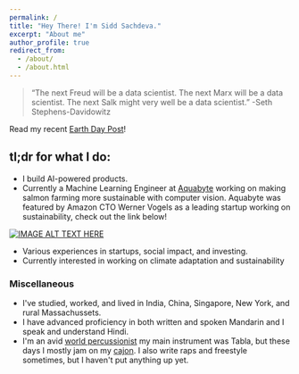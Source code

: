 ```yaml
---
permalink: /
title: "Hey There! I'm Sidd Sachdeva."
excerpt: "About me"
author_profile: true
redirect_from: 
  - /about/
  - /about.html
---
```


> “The next Freud will be a data scientist. The next Marx will be a data scientist. The next Salk might very well be a data scientist.” -Seth Stephens-Davidowitz

Read my recent [Earth Day Post](https://siddsach.github.io/posts/2020/04/earth-day/)!

## tl;dr for what I do:

* I build AI-powered products.
* Currently a Machine Learning Engineer at [Aquabyte](https://www.aquabyte.no/index.html) working on making salmon farming more sustainable with computer vision. Aquabyte was featured by Amazon CTO Werner Vogels as a leading startup working on sustainability, check out the link below!

[![IMAGE ALT TEXT HERE](https://img.youtube.com/vi/YZ_qJ5JFD3I/0.jpg)](https://www.youtube.com/watch?v=YZ_qJ5JFD3I)

* Various experiences in startups, social impact, and investing.
* Currently interested in working on climate adaptation and sustainability

### Miscellaneous
* I've studied, worked, and lived in India, China, Singapore, New York, and rural Massachussets. 
* I have advanced proficiency in both written and spoken Mandarin and I speak and understand Hindi. 
* I'm an avid [world percussionist](https://youtu.be/qy-hhns3zlY?t=2919) my main instrument was Tabla, but these days I mostly jam on my [cajon](https://www.instagram.com/p/BKGypxdB_be/?taken-by=sid2968). I also write raps and freestyle sometimes, but I haven't put anything up yet.
